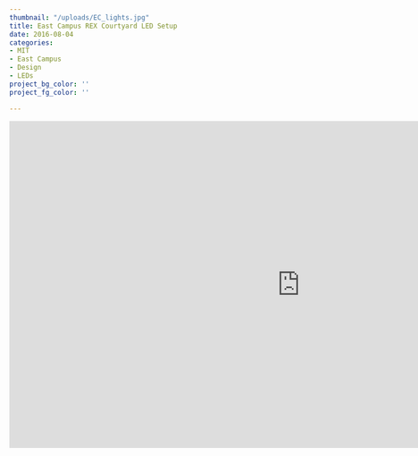 ```yaml
---
thumbnail: "/uploads/EC_lights.jpg"
title: East Campus REX Courtyard LED Setup
date: 2016-08-04
categories:
- MIT
- East Campus
- Design
- LEDs
project_bg_color: ''
project_fg_color: ''

---
```

<iframe width="1040" height="585" src="https://www.youtube.com/embed/87-u1DebjBs" frameborder="0" allow="accelerometer; autoplay; encrypted-media; gyroscope; picture-in-picture" allowfullscreen></iframe>